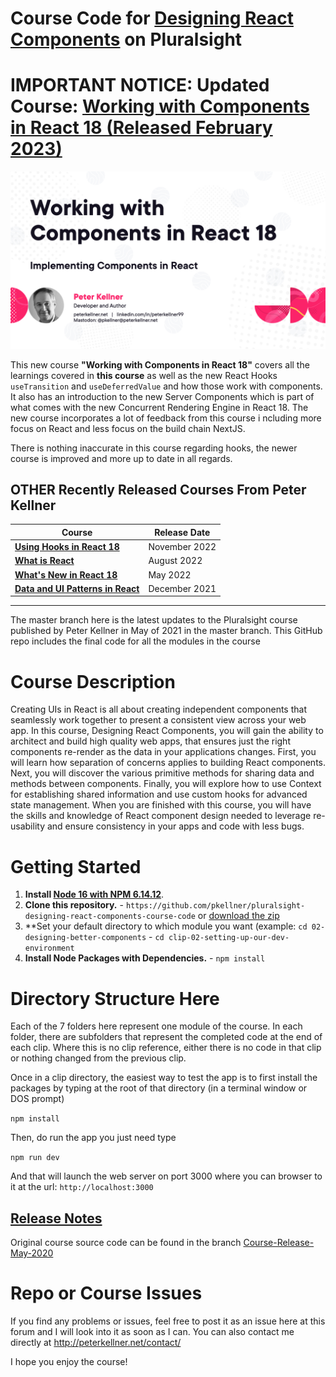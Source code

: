 # Course Code for [Designing React Components](https://app.pluralsight.com/library/courses/react-components-designing) on Pluralsight

# IMPORTANT NOTICE: Updated Course: [Working with Components in React 18 (Released February 2023)](https://www.pluralsight.com/library/courses/react-18-working-components)

![Updated Course Released at Different Location](working-with-components-in-react18-600px.png)

This new course **"Working with Components in React 18"** covers all the learnings covered in **this course** as well as the new React
Hooks `useTransition` and `useDeferredValue` and how those work with components. It also has an introduction to the new Server Components which is
part of what comes with the new Concurrent Rendering Engine in React 18. The new course incorporates a lot of feedback from this course i
ncluding more focus on React and less focus on the build chain NextJS. 

There is nothing inaccurate in this course regarding hooks, the newer course is improved and more up to date in all regards.

## OTHER Recently Released Courses From Peter Kellner

| **Course**                                                                           | Release Date  |
|-------------------------------------------------------------------------------------------------------------------------------|---------------|
| **[Using Hooks in React 18](https://pluralsight.com/courses/react-18-using-hooks/)**                                          | November 2022 |
| **[What is React](https://pluralsight.com/courses/react-what-is/)**                                                           | August 2022   |
| **[What's New in React 18](https://pluralsight.com/courses/react-18-whats-new/)**                                             | May 2022      |
| **[Data and UI Patterns in React](https://github.com/pkellner/pluralsight-building-essential-ui-data-elements-in-react/)**    | December 2021 |

<hr />

The master branch here is the latest updates to the Pluralsight course published by Peter Kellner in May of 2021 in the master branch. This GitHub repo includes the final code for all the modules in the course 

# Course Description

Creating UIs in React is all about creating independent components that seamlessly work together to present a consistent view across your web app. In this course, Designing React Components, you will gain the ability to architect and build high quality web apps, that ensures just the right components re-render as the data in your applications changes. First, you will learn how separation of concerns applies to building React components. Next, you will discover the various primitive methods for sharing data and methods between components. Finally, you will explore how to use Context for establishing shared information and use custom hooks for advanced state management. When you are finished with this course, you will have the skills and knowledge of React component design needed to leverage re-usability and ensure consistency in your apps and code with less bugs.

# Getting Started
1. **Install [Node 16 with NPM 6.14.12](https://nodejs.org)**.
2. **Clone this repository.** - `https://github.com/pkellner/pluralsight-designing-react-components-course-code` or [download the zip](https://github.com/pkellner/pluralsight-designing-react-components-course-code/archive/master.zip)
3. **Set your default directory to which module you want (example: `cd 02-designing-better-components` - `cd clip-02-setting-up-our-dev-environment`
4. **Install Node Packages with Dependencies.** - `npm install`


# Directory Structure Here

Each of the 7 folders here represent one module of the course.  In each folder, there are subfolders that represent the completed code at the end of each clip. Where this is no clip reference, either there is no code in that clip or nothing changed from the previous clip.

Once in a clip directory, the easiest way to test the app is to first install the packages by typing at the root of that directory (in a terminal window or DOS prompt)

`npm install`

Then, do run the app you just need type

`npm run dev`

And that will launch the web server on port 3000 where you can browser to it at the url: `http://localhost:3000`


## [Release Notes](https://github.com/pkellner/pluralsight-designing-react-components-course-code/blob/Course-Update-May-2021/ReleaseNotesMay2021.md)

Original course source code can be found in the branch [Course-Release-May-2020](https://github.com/pkellner/pluralsight-designing-react-components-course-code/tree/Course-Release-May-2020)


# Repo or Course Issues

If you find any problems or issues, feel free to post it as an issue here at this forum and I will look into it as soon as I can. You can also contact me directly at http://peterkellner.net/contact/

I hope you enjoy the course!











